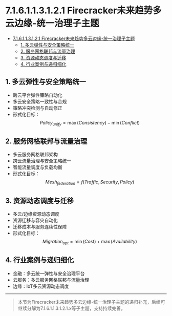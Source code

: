 # 7.1.6.1.1.3.1.2.1 Firecracker未来趋势多云边缘-统一治理子主题


<!-- TOC START -->

- [7.1.6.1.1.3.1.2.1 Firecracker未来趋势多云边缘-统一治理子主题](#716113121-firecracker未来趋势多云边缘-统一治理子主题)
  - [1. 多云弹性与安全策略统一](#1-多云弹性与安全策略统一)
  - [2. 服务网格联邦与流量治理](#2-服务网格联邦与流量治理)
  - [3. 资源动态调度与迁移](#3-资源动态调度与迁移)
  - [4. 行业案例与递归细化](#4-行业案例与递归细化)

<!-- TOC END -->

## 1. 多云弹性与安全策略统一

- 跨云平台弹性策略自动化
- 多云安全策略一致性与合规
- 策略冲突检测与自动修正
- 形式化目标：
$$Policy_{unify} = \max (Consistency) - \min (Conflict)$$

## 2. 服务网格联邦与流量治理

- 多云服务网格联邦架构
- 跨云流量治理与安全策略统一
- 智能流量调度与负载均衡
- 形式化目标：
$$Mesh_{federation} = f(Traffic, Security, Policy)$$

## 3. 资源动态调度与迁移

- 多云/边缘资源动态调度
- 资源迁移与容灾自动化
- 迁移成本与服务连续性保障
- 形式化目标：
$$Migration_{opt} = \min (Cost) + \max (Availability)$$

## 4. 行业案例与递归细化

- 金融：多云统一弹性与安全治理平台
- 云服务：多云服务网格联邦与流量治理
- 边缘：IoT多云资源动态调度

---
> 本节为Firecracker未来趋势多云边缘-统一治理子主题的递归补充，后续可继续分解为7.1.6.1.1.3.1.2.1.x等子主题，支持持续完善。
